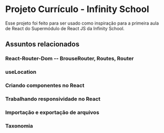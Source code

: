# Projeto Currículo - Infinity School

Esse projeto foi feito para ser usado como inspiração para a primeira aula de React do Supermódulo de React JS da Infinity School.
## Assuntos relacionados
  ### React-Router-Dom -- BrouseRouter, Routes, Router
  ### useLocation
  ### Criando componentes no React
  ### Trabalhando responsividade no React
  ### Importação e exportação de arquivos
  ### Taxonomia
